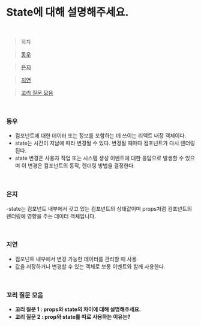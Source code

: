 # State에 대해 설명해주세요.

<br />

> 목차

> [동우](#동우)

> [은지](#은지)

> [지연](#지연)

> [꼬리 질문 모음](#꼬리-질문-모음)

<br />

### 동우

- 컴포넌트에 대한 데이터 또는 정보를 포함하는 데 쓰이는 리액트 내장 객체이다.
- state는 시간이 지남에 따라 변경될 수 있다. 변경될 때마다 컴포넌트가 다시 렌더링된다.
- state 변경은 사용자 작업 또는 시스템 생성 이벤트에 대한 응답으로 발생할 수 있으며 이 변경은 컴포넌트의 동작, 렌더링 방법을 결정한다.

<br />

### 은지

-state는 컴포넌트 내부에서 갖고 있는 컴포넌트의 상태값이며 props처럼 컴포넌트의 렌더링에 영향을 주는 데이터 객체입니다.

<br />

### 지연

- 컴포넌트 내부에서 변경 가능한 데이터를 관리할 때 사용
- 값을 저장하거나 변경할 수 있는 객체로 보통 이벤트와 함께 사용한다.

<br />

### 꼬리 질문 모음

- **꼬리 질문 1 : props와 state의 차이에 대해 설명해주세요.**
- **꼬리 질문 2 : prop와 state를 따로 사용하는 이유는?**
